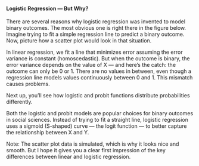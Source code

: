 #### Logistic Regression — But Why?

There are several reasons why logistic regression was invented to model binary outcomes. The most obvious one is right there in the figure below. Imagine trying to fit a simple regression line to predict a binary outcome. Now, picture how a scatter plot would look in that situation.

In linear regression, we fit a line that minimizes error assuming the error variance is constant (homoscedastic). But when the outcome is binary, the error variance depends on the value of X — and here’s the catch: the outcome can only be 0 or 1. There are no values in between, even though a regression line models values continuously between 0 and 1. This mismatch causes problems.

Next up, you’ll see how logistic and probit functions distribute probabilities differently.

Both the logistic and probit models are popular choices for binary outcomes in social sciences. Instead of trying to fit a straight line, logistic regression uses a sigmoid (S-shaped) curve — the logit function — to better capture the relationship between X and Y.

Note: The scatter plot data is simulated, which is why it looks nice and smooth. But I hope it gives you a clear first impression of the key differences between linear and logistic regression.
